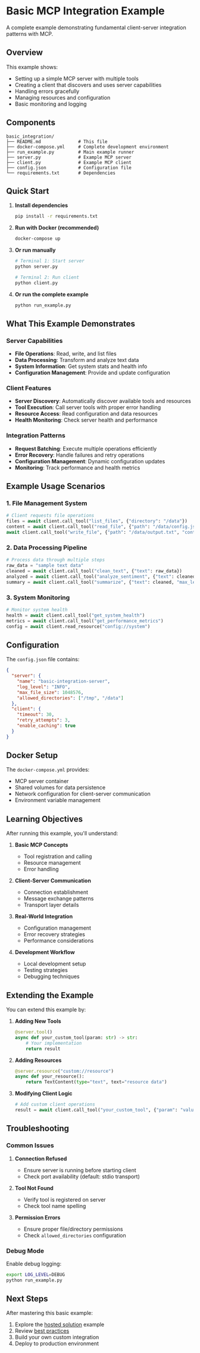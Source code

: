 # Basic MCP Integration Example

A complete example demonstrating fundamental client-server integration patterns with MCP.

## Overview

This example shows:
- Setting up a simple MCP server with multiple tools
- Creating a client that discovers and uses server capabilities
- Handling errors gracefully
- Managing resources and configuration
- Basic monitoring and logging

## Components

```
basic_integration/
├── README.md              # This file
├── docker-compose.yml     # Complete development environment
├── run_example.py         # Main example runner
├── server.py              # Example MCP server
├── client.py              # Example MCP client
├── config.json            # Configuration file
└── requirements.txt       # Dependencies
```

## Quick Start

1. **Install dependencies**
   ```bash
   pip install -r requirements.txt
   ```

2. **Run with Docker (recommended)**
   ```bash
   docker-compose up
   ```

3. **Or run manually**
   ```bash
   # Terminal 1: Start server
   python server.py
   
   # Terminal 2: Run client
   python client.py
   ```

4. **Or run the complete example**
   ```bash
   python run_example.py
   ```

## What This Example Demonstrates

### Server Capabilities
- **File Operations**: Read, write, and list files
- **Data Processing**: Transform and analyze text data
- **System Information**: Get system stats and health info
- **Configuration Management**: Provide and update configuration

### Client Features
- **Server Discovery**: Automatically discover available tools and resources
- **Tool Execution**: Call server tools with proper error handling
- **Resource Access**: Read configuration and data resources
- **Health Monitoring**: Check server health and performance

### Integration Patterns
- **Request Batching**: Execute multiple operations efficiently
- **Error Recovery**: Handle failures and retry operations
- **Configuration Management**: Dynamic configuration updates
- **Monitoring**: Track performance and health metrics

## Example Usage Scenarios

### 1. File Management System
```python
# Client requests file operations
files = await client.call_tool("list_files", {"directory": "/data"})
content = await client.call_tool("read_file", {"path": "/data/config.json"})
await client.call_tool("write_file", {"path": "/data/output.txt", "content": "Hello"})
```

### 2. Data Processing Pipeline
```python
# Process data through multiple steps
raw_data = "sample text data"
cleaned = await client.call_tool("clean_text", {"text": raw_data})
analyzed = await client.call_tool("analyze_sentiment", {"text": cleaned})
summary = await client.call_tool("summarize", {"text": cleaned, "max_length": 100})
```

### 3. System Monitoring
```python
# Monitor system health
health = await client.call_tool("get_system_health")
metrics = await client.call_tool("get_performance_metrics")
config = await client.read_resource("config://system")
```

## Configuration

The `config.json` file contains:
```json
{
  "server": {
    "name": "basic-integration-server",
    "log_level": "INFO",
    "max_file_size": 1048576,
    "allowed_directories": ["/tmp", "/data"]
  },
  "client": {
    "timeout": 30,
    "retry_attempts": 3,
    "enable_caching": true
  }
}
```

## Docker Setup

The `docker-compose.yml` provides:
- MCP server container
- Shared volumes for data persistence
- Network configuration for client-server communication
- Environment variable management

## Learning Objectives

After running this example, you'll understand:

1. **Basic MCP Concepts**
   - Tool registration and calling
   - Resource management
   - Error handling

2. **Client-Server Communication**
   - Connection establishment
   - Message exchange patterns
   - Transport layer details

3. **Real-World Integration**
   - Configuration management
   - Error recovery strategies
   - Performance considerations

4. **Development Workflow**
   - Local development setup
   - Testing strategies
   - Debugging techniques

## Extending the Example

You can extend this example by:

1. **Adding New Tools**
   ```python
   @server.tool()
   async def your_custom_tool(param: str) -> str:
       # Your implementation
       return result
   ```

2. **Adding Resources**
   ```python
   @server.resource("custom://resource")
   async def your_resource():
       return TextContent(type="text", text="resource data")
   ```

3. **Modifying Client Logic**
   ```python
   # Add custom client operations
   result = await client.call_tool("your_custom_tool", {"param": "value"})
   ```

## Troubleshooting

### Common Issues

1. **Connection Refused**
   - Ensure server is running before starting client
   - Check port availability (default: stdio transport)

2. **Tool Not Found**
   - Verify tool is registered on server
   - Check tool name spelling

3. **Permission Errors**
   - Ensure proper file/directory permissions
   - Check `allowed_directories` configuration

### Debug Mode

Enable debug logging:
```bash
export LOG_LEVEL=DEBUG
python run_example.py
```

## Next Steps

After mastering this basic example:
1. Explore the [hosted solution](../hosted_solution/) example
2. Review [best practices](../../../docs/patterns/mcp/best-practices.md)
3. Build your own custom integration
4. Deploy to production environment